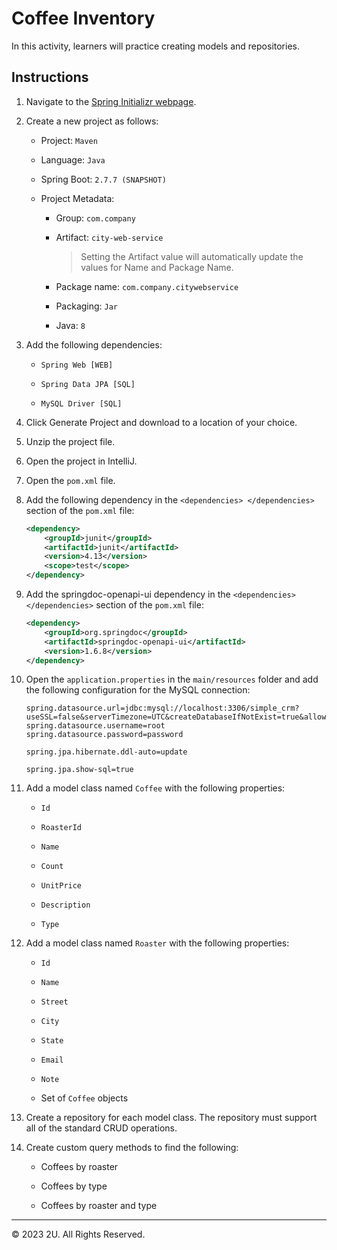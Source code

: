 # Coffee Inventory

In this activity, learners will practice creating models and repositories.

## Instructions

1. Navigate to the [Spring Initializr webpage](http://start.spring.io).

2. Create a new project as follows:

    - Project: `Maven`

    - Language: `Java`

    - Spring Boot: `2.7.7 (SNAPSHOT)`

    - Project Metadata:

      - Group: `com.company`

      - Artifact: `city-web-service`

        >Setting the Artifact value will automatically update the values for Name and Package Name.

      - Package name: `com.company.citywebservice`

      - Packaging: `Jar`

      - Java: `8`

3. Add the following dependencies:

   - `Spring Web [WEB]`

   - `Spring Data JPA [SQL]`

   - `MySQL Driver [SQL]`

4. Click Generate Project and download to a location of your choice.

5. Unzip the project file.

6. Open the project in IntelliJ.

7. Open the `pom.xml` file.

8. Add the following dependency in the `<dependencies> </dependencies>` section of the `pom.xml` file:

   ```xml
   <dependency>
       <groupId>junit</groupId>
       <artifactId>junit</artifactId>
       <version>4.13</version>
       <scope>test</scope>
   </dependency>   
   ```

9. Add the springdoc-openapi-ui dependency in the `<dependencies> </dependencies>` section of the `pom.xml` file:

    ```xml
    <dependency>
        <groupId>org.springdoc</groupId>
        <artifactId>springdoc-openapi-ui</artifactId>
        <version>1.6.8</version>
    </dependency>
    ```

10. Open the `application.properties` in the `main/resources` folder and add the following configuration for the MySQL connection:

      ```properties
      spring.datasource.url=jdbc:mysql://localhost:3306/simple_crm?useSSL=false&serverTimezone=UTC&createDatabaseIfNotExist=true&allowPublicKeyRetrieval=true
      spring.datasource.username=root
      spring.datasource.password=password

      spring.jpa.hibernate.ddl-auto=update

      spring.jpa.show-sql=true
      ```

11. Add a model class named `Coffee` with the following properties:

    - `Id`

    - `RoasterId`

    - `Name`

    - `Count`

    - `UnitPrice`

    - `Description`

    - `Type`

12. Add a model class named `Roaster` with the following properties:

    - `Id`

    - `Name`

    - `Street`

    - `City`

    - `State`

    - `Email`

    - `Note`

    - Set of `Coffee` objects

13. Create a repository for each model class. The repository must support all of the standard CRUD operations.

14. Create custom query methods to find the following:

    - Coffees by roaster

    - Coffees by type

    - Coffees by roaster and type

---

© 2023 2U. All Rights Reserved.
